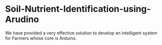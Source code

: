 # Soil-Nutrient-Identification-using-Arudino
We have provided a very effective solution to develop an intelligent system for Farmers whose core is Arduino.  
